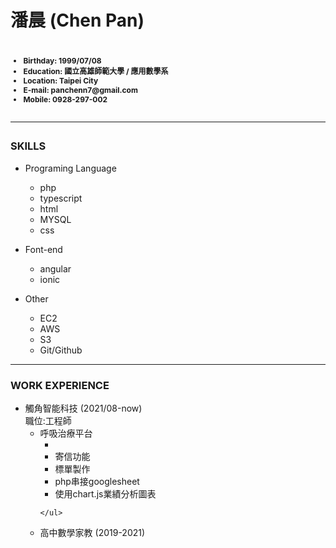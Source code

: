 <h1>潘晨 (Chen Pan)<h1>

<ul style="font-size:12px">
  <li>Birthday: 1999/07/08</li>  
  <li>Education: 國立高雄師範大學 / 應用數學系</li>
  <li>Location: Taipei City</li>
  <li>E-mail: panchenn7@gmail.com</li>
  <li>Mobile: 0928-297-002</li>
</ul>
  
<hr></hr>
 
  
<h3>SKILLS</h3> 
<ul>
  <li>Programing Language</li>
  <ul>
    <li>php</li>
    <li>typescript</li>
    <li>html</li>
    <li>MYSQL</li>
    <li>css</li>
  </ul>
</ul>  
<ul>
  <li>Font-end</li>
  <ul>
    <li>angular</li>
    <li>ionic</li>
  </ul>
</ul>  
<ul>
  <li>Other</li>
  <ul>
    <li>EC2</li>
    <li>AWS</li>
    <li>S3</li>
    <li>Git/Github</li>
  </ul>
</ul> 
  
  
<hr></hr>  
<h3>WORK EXPERIENCE</h3>
<ul>
  <li>觸角智能科技 (2021/08-now)  <br/>
      職位:工程師
    <ul>
      <li>呼吸治療平台
        <ul>
          <li></li>
          <li>寄信功能</li>
          <li>標單製作</li>
          <li>php串接googlesheet</li>
          <li>使用chart.js業績分析圖表</li>
        </ul>
      </li>
      
      
    </ul>
    
    
   
    
    

    
    
  </li>
  <li>高中數學家教 (2019-2021)</li>
</ul>
  
  

